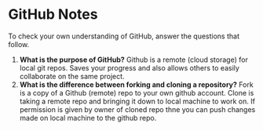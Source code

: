 # GitHub Notes

To check your own understanding of GitHub, answer the questions that follow.

1. **What is the purpose of GitHub?** Github is a remote (cloud storage) for local git repos. Saves your progress and also allows others to easily collaborate on the same project.
1. **What is the difference between forking and cloning a repository?** Fork is a copy of a Github (remote) repo to your own github account.  Clone is taking a remote repo and bringing it down to local machine to work on.  If permission is given by owner of cloned repo thne you can push changes made on local machine to the github repo.